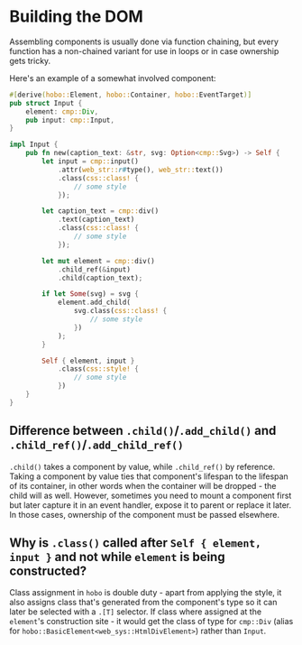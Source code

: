 # Building the DOM

Assembling components is usually done via function chaining, but every function has a non-chained variant for use in loops or in case ownership gets tricky.

Here's an example of a somewhat involved component:

```rust
#[derive(hobo::Element, hobo::Container, hobo::EventTarget)]
pub struct Input {
	element: cmp::Div,
	pub input: cmp::Input,
}

impl Input {
	pub fn new(caption_text: &str, svg: Option<cmp::Svg>) -> Self {
		let input = cmp::input()
			.attr(web_str::r#type(), web_str::text())
			.class(css::class! {
				// some style
			});

		let caption_text = cmp::div()
			.text(caption_text)
			.class(css::class! {
				// some style
			});

		let mut element = cmp::div()
			.child_ref(&input)
			.child(caption_text);

		if let Some(svg) = svg {
			element.add_child(
				svg.class(css::class! {
					// some style
				})
			);
		}

		Self { element, input }
			.class(css::style! {
				// some style
			})
	}
}
```

## Difference between `.child()`/`.add_child()` and `.child_ref()`/`.add_child_ref()`

`.child()` takes a component by value, while `.child_ref()` by reference. Taking a component by value ties that component's lifespan to the lifespan of its container, in other words when the container will be dropped - the child will as well. However, sometimes you need to mount a component first but later capture it in an event handler, expose it to parent or replace it later. In those cases, ownership of the component must be passed elsewhere.

## Why is `.class()` called after `Self { element, input }` and not while `element` is being constructed?

Class assignment in `hobo` is double duty - apart from applying the style, it also assigns class that's generated from the component's type so it can later be selected with a `.[T]` selector. If class where assigned at the `element`'s construction site - it would get the class of type for `cmp::Div` (alias for `hobo::BasicElement<web_sys::HtmlDivElement>`) rather than `Input`.
